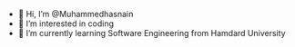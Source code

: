 - 👋 Hi, I’m @Muhammedhasnain
- 👀 I’m interested in coding
- 🌱 I’m currently learning Software Engineering from Hamdard University
  

<!---
Muhammedhasnain/Muhammedhasnain is a ✨ special ✨ repository because its `README.md` (this file) appears on your GitHub profile.
You can click the Preview link to take a look at your changes.
--->
